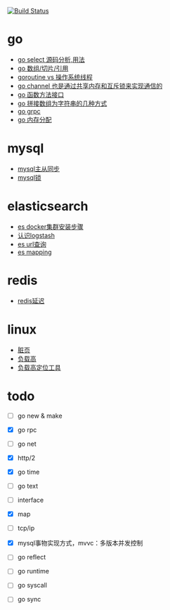 [![Build Status](https://travis-ci.org/douyacun/book.svg?branch=master)](https://travis-ci.org/douyacun/book)

# go

- [go select 源码分析,用法](go/select.md)
- [go 数组/切片/引用](go/数组切片引用.md)
- [goroutine vs 操作系统线程](go/goroutine和系统线程.md)
- [go channel 也是通过共享内存和互斥锁来实现通信的](go/channel.md)
- [go 函数方法接口](go/函数方法接口.md)
- [go 拼接数组为字符串的几种方式](go/数组拼接为字符串.md)
- [go grpc](go/grpc入门.md)
- [go 内存分配](go/内存分配.md)

# mysql
- [mysql主从同步](mysql/mysql主从同步.md)
- [mysql锁](mysql/mysql锁.md)

# elasticsearch
- [es docker集群安装步骤](elasticsearch/安装运行.md)
- [认识logstash](elasticsearch/logstash.md)
- [es url查询](elasticsearch/url查询.md)
- [es mapping](elasticsearch/mapping.md)

# redis
- [redis延迟](redis/redis延迟问题.md)

# linux
- [脏页](linux/页缓存.md)
- [负载高](./linux/负载高.md)
- [负载高定位工具](./linux/负载高定位工具.md)

# todo
- [ ] go new & make

- [x] go rpc

- [ ] go net

- [x] http/2

- [x] go time

- [ ] go text

- [ ] interface

- [x] map

- [ ] tcp/ip

- [x] mysql事物实现方式，mvvc：多版本并发控制

- [ ] go reflect

- [ ] go runtime

- [ ] go syscall

- [ ] go sync

    
